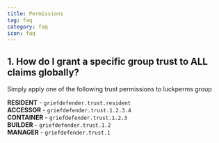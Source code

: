 ```yaml
---
title: Permissions
tag: faq
category: faq
icon: faq
---
```


## 1. How do I grant a specific group trust to ALL claims globally?

Simply apply one of the following trust permissions to luckperms group

**RESIDENT** - `griefdefender.trust.resident`  
**ACCESSOR** - `griefdefender.trust.1.2.3.4`  
**CONTAINER** - `griefdefender.trust.1.2.3`  
**BUILDER** - `griefdefender.trust.1.2`  
**MANAGER** - `griefdefender.trust.1`  